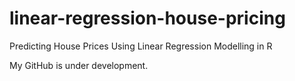 # linear-regression-house-pricing
Predicting House Prices Using Linear Regression Modelling in R

My GitHub is under development.
